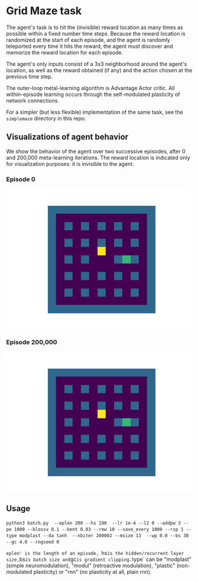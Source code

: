 # Grid Maze task

The agent's task is to hit the (invisible) reward location as many times as
possible within a fixed number time steps. Because the reward location is
randomized at the start of each episode, and the agent is randomly teleported
every time it hits the reward, the agent must discover and memorize the reward
location for each episode.

The agent's only inputs consist of a 3x3 neighborhood around the agent's
location, as well as the reward obtained (if any) and the action chosen at the
previous time step.

The outer-loop metal-learning algorithm is Advantage Actor critic. All
within-episode learning occurs through the self-modulated plasticity of network
connections.

For a simpler (but less flexible) implementation of the same task, see the `simplemaze` directory in this repo.

## Visualizations of agent behavior

We show the behavior of the agent over two successive episodes, after 0 and 200,000 meta-learning iterations. The reward location is indicated only for visualization purposes: it is invisible to the agent.

### Episode 0

![Episode 0](anim0_maze.gif)

### Episode 200,000

![Episode 200,000](anim200K_maze.gif)


## Usage

`python3 batch.py  --eplen 200 --hs 100  --lr 1e-4 --l2 0 --addpw 3 --pe 1000 --blossv 0.1 --bent 0.03 --rew 10 --save_every 1000 --rsp 1 --type modplast --da tanh  --nbiter 200002 --msize 13  --wp 0.0 --bs 30 --gc 4.0 --rngseed 0`

`eplen' is the length of an episode, `hs` is the hidden/recurrent layer size, `bs` is batch size and `gc` is gradient clipping.
`type` can be "modplast" (simple neuromodulation), "modul" (retroactive modulation), "plastic" (non-modulated plasticity) or "rnn" (no plasticity at all, plain rnn).
